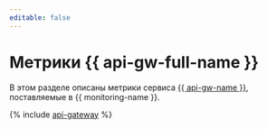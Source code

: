```yaml
---
editable: false
---
```


# Метрики {{ api-gw-full-name }}

В этом разделе описаны метрики сервиса [{{ api-gw-name }}](../../api-gateway/), поставляемые в {{ monitoring-name }}.

{% include [api-gateway](../../_includes/monitoring/metrics-ref/api-gateway.md) %}